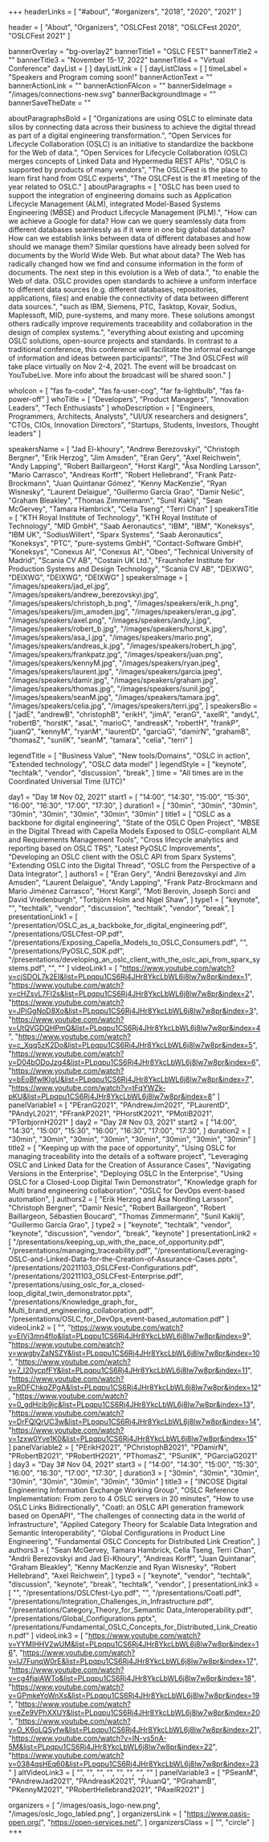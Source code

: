 +++
headerLinks = [
  "#about",
  "#organizers",
  "2018",
  "2020",
  "2021"
]

header = [
  "About",
  "Organizers",
  "OSLCFest 2018",
  "OSLCFest 2020",
  "OSLCFest 2021"
]

bannerOverlay = "bg-overlay2"
bannerTitle1 = "OSLC FEST"
bannerTitle2 = ""
bannerTitle3 = "November 15-17, 2022"
bannerTitle4 = "Virtual Conference"
dayList = [
]
dayListLink = [
]
dayListClass = [
]
timeLabel = "Speakers and Program coming soon!"
bannerActionText = ""
bannerActionLink = ""
bannerActionFAIcon = ""
bannerSideImage = "/images/connections-new.svg"
bannerBackgroundImage = ""
bannerSaveTheDate = ""

aboutParagraphsBold = [
  "Organizations are using OSLC to eliminate data silos by connecting data across their business to achieve the digital thread as part of a digital engineering transformation.",
  "Open Services for Lifecycle Collaboration (OSLC) is an initiative to standardize the backbone for the Web of data.",
  "Open Services for Lifecycle Collaboration (OSLC) merges concepts of Linked Data and Hypermedia REST APIs",
  "OSLC is supported by products of many vendors",
  "The OSLCFest is the place to learn first hand from OSLC experts",
  "The OSLCFest is the #1 meeting of the year related to OSLC."
]
aboutParagraphs = [
  "OSLC has been used to support the integration of engineering domains such as Application Lifecycle Management (ALM), integrated Model-Based Systems Engineering (MBSE) and Product Lifecycle Management (PLM).",
  "How can we achieve a Google for data? How can we query seamlessly data from different databases seamlessly as if it were in one big global database? How can we establish links between data of different databases and how should we manage them? Similar questions have already been solved for documents by the World Wide Web. But what about data? The Web has radically changed how we find and consume information in the form of documents. The next step in this evolution is a Web of data.",
  "to enable the Web of data. OSLC provides open standards to achieve a uniform interface to different data sources (e.g. different databases, repositories, applications, files) and enable the connectivity of data between different data sources.",
  "such as IBM, Siemens, PTC, Tasktop, Kovair, Sodius, Maplessoft, MID, pure-systems, and many more. These solutions amongst others radically improve requirements traceability and collaboration in the design of complex systems.",
  "everything about existing and upcoming OSLC solutions, open-source projects and standards. In contrast to a traditional conference, this conference will facilitate the informal exchange of information and ideas between participants!",
  "The 3nd OSLCFest will take place virtually on Nov 2-4, 2021. The event will be broadcast on YouTubeLive. More info about the broadcast will be shared soon."
]

whoIcon = [
  "fas fa-code",
  "fas fa-user-cog",
  "far fa-lightbulb",
  "fas fa-power-off"
]
whoTitle = [
  "Developers",
  "Product Managers",
  "Innovation Leaders",
  "Tech Enthusiasts"
]
whoDescription = [
  "Engineers, Programmers, Architects, Analysts",
  "UI/UX researchers and designers",
  "CTOs, CIOs, Innovation Directors",
  "Startups, Students, Investors, Thought leaders"
]

speakersName = [
  "Jad El-khoury",
  "Andrew Berezovskyi",
  "Christoph Bergner",
  "Erik Herzog",
  "Jim Amsden",
  "Eran Gery",
  "Axel Reichwein",
  "Andy Lapping",
  "Robert Baillargeon",
  "Horst Kargl",
  "Åsa Nordling Larsson",
  "Mario Carrasco",
  "Andreas Korff",
  "Robert Hellebrand",
  "Frank Patz-Brockmann",
  "Juan Quintanar Gómez",
  "Kenny MacKenzie",
  "Ryan Wisnesky",
  "Laurent Delaigue",
  "Guillermo Garcia Grao",
  "Damir Nešić",
  "Graham Bleakley",
  "Thomas Zimmermann",
  "Sunil Kaklij",
  "Sean McGervey",
  "Tamara Hambrick",
  "Celia Tseng",
  "Terri Chan"
]
speakersTitle = [
  "KTH Royal Institute of Technology",
  "KTH Royal Institute of Technology",
  "MID GmbH",
  "Saab Aeronautics",
  "IBM",
  "IBM",
  "Koneksys",
  "IBM UK",
  "SodiusWillert",
  "Sparx Systems",
  "Saab Aeronautics",
  "Koneksys",
  "PTC",
  "pure-systems GmbH",
  "Contact-Software GmbH",
  "Koneksys",
  "Conexus AI",
  "Conexus AI",
  "Obeo",
  "Technical University of Madrid",
  "Scania CV AB",
  "Costain UK Ltd.",
  "Fraunhofer Institute for Production Systems and Design Technology",
  "Scania CV AB",
  "DEIXWG",
  "DEIXWG",
  "DEIXWG",
  "DEIXWG"
]
speakersImage = [
  "/images/speakers/jad_el.jpg",
  "/images/speakers/andrew_berezovskyi.jpg",
  "/images/speakers/christoph_b.png",
  "/images/speakers/erik_h.png",
  "/images/speakers/jim_amsden.jpg",
  "/images/speakers/eran_g.jpg",
  "/images/speakers/axel.png",
  "/images/speakers/andy_l.jpg",
  "/images/speakers/robert_b.jpg",
  "/images/speakers/horst_k.jpg",
  "/images/speakers/asa_l.jpg",
  "/images/speakers/mario.png",
  "/images/speakers/andreas_k.jpg",
  "/images/speakers/robert_h.jpg",
  "/images/speakers/frankpatz.jpg",
  "/images/speakers/juan.png",
  "/images/speakers/kennyM.jpg",
  "/images/speakers/ryan.jpeg",
  "/images/speakers/laurent.jpg",
  "/images/speakers/garcia.jpeg",
  "/images/speakers/damir.jpg",
  "/images/speakers/graham.jpg",
  "/images/speakers/thomas.jpg",
  "/images/speakers/sunil.jpg",
  "/images/speakers/seanM.jpg",
  "/images/speakers/tamara.jpg",
  "/images/speakers/celia.jpg",
  "/images/speakers/terri.jpg",
]
speakersBio = [
  "jadE",
  "andrewB",
  "christophB",
  "erikH",
  "jimA",
  "eranG",
  "axelR",
  "andyL",
  "robertB",
  "horstK",
  "asaL",
  "marioC",
  "andreasK",
  "robertH",
  "frankP",
  "juanQ",
  "kennyM",
  "ryanM",
  "laurentD",
  "garciaG",
  "damirN",
  "grahamB",
  "thomasZ",
  "sunilK",
  "seanM",
  "tamara",
  "celia",
  "terri"
]

legendTitle = [
  "Business Value",
  "New tools/Domains",
  "OSLC in action",
  "Extended technology",
  "OSLC data model"
]
legendStyle = [
  "keynote",
  "techtalk",
  "vendor",
  "discussion",
  "break",
]
time = "All times are in the Coordinated Universal Time (UTC)"

day1 = "Day 1# Nov 02, 2021"
start1 = [
  "14:00",
  "14:30",
  "15:00",
  "15:30",
  "16:00",
  "16:30",
  "17:00",
  "17:30",
]
duration1 = [
  "30min",
  "30min",
  "30min",
  "30min",
  "30min",
  "30min",
  "30min",
  "30min"
]
title1 = [
  "OSLC as a backbone for digital engineering",
  "State of the OSLC Open Project",
  "MBSE in the Digital Thread with Capella Models Exposed to OSLC-compliant ALM and Requirements Management Tools",
  "Cross lifecycle analytics and reporting based on OSLC TRS",
  "Latest PyOSLC Improvements",
  "Developing an OSLC client with the OSLC API from Sparx Systems",
  "Extending OSLC into the Digital Thread",
  "OSLC from the Perspective of a Data Integrator",
]
authors1 = [
  "Eran Gery",
  "Andrii Berezovskyi and Jim Amsden",
  "Laurent Delaigue",
  "Andy Lapping",
  "Frank Patz-Brockmann and Mario Jiménez Carrasco",
  "Horst Kargl",
  "Moti Berovin, Joseph Sorci and David Vredenburgh",
  "Torbjörn Holm and Nigel Shaw",
]
type1 = [
  "keynote",
  "",
  "techtalk",
  "vendor",
  "discussion",
  "techtalk",
  "vendor",
  "break",
]
presentationLink1 = [
  "/presentation/OSLC_as_a_backboke_for_digital_engineering.pdf",
  "/presentations/OSLCfest-OP.pdf",
  "/presentations/Exposing_Capella_Models_to_OSLC_Consumers.pdf",
  "",
  "/presentations/PyOSLC_SDK.pdf",
  "/presentations/developing_an_oslc_client_with_the_oslc_api_from_sparx_systems.pdf",
  "",
  ""
]
videoLink1 = [
  "https://www.youtube.com/watch?v=cjSDOL7k2EI&list=PLpqpu1CS6Rj4JHr8YkcLbWL6j8lw7w8pr&index=1",
  "https://www.youtube.com/watch?v=cHZsvL7FI2s&list=PLpqpu1CS6Rj4JHr8YkcLbWL6j8lw7w8pr&index=2",
  "https://www.youtube.com/watch?v=JPiGgNoD8Xo&list=PLpqpu1CS6Rj4JHr8YkcLbWL6j8lw7w8pr&index=3",
  "https://www.youtube.com/watch?v=UtQVGDQHPmQ&list=PLpqpu1CS6Rj4JHr8YkcLbWL6j8lw7w8pr&index=4",
  "https://www.youtube.com/watch?v=c_Xqq5zK2Do&list=PLpqpu1CS6Rj4JHr8YkcLbWL6j8lw7w8pr&index=5",
  "https://www.youtube.com/watch?v=D04bODoJzg4&list=PLpqpu1CS6Rj4JHr8YkcLbWL6j8lw7w8pr&index=6",
  "https://www.youtube.com/watch?v=bEoBfwlKlgU&list=PLpqpu1CS6Rj4JHr8YkcLbWL6j8lw7w8pr&index=7",
  "https://www.youtube.com/watch?v=tFqYWZk-pKU&list=PLpqpu1CS6Rj4JHr8YkcLbWL6j8lw7w8pr&index=8"
]
panelVariable1 = [
  "PEranG2021",
  "PAndrewJim2021",
  "PLaurentD",
  "PAndyL2021",
  "PFrankP2021",
  "PHorstK2021",
  "PMotiB2021",
  "PTorbjornH2021"
]
day2 = "Day 2# Nov 03, 2021"
start2 = [
  "14:00",
  "14:30",
  "15:00",
  "15:30",
  "16:00",
  "16:30",
  "17:00",
  "17:30",
]
duration2 = [
  "30min",
  "30min",
  "30min",
  "30min",
  "30min",
  "30min",
  "30min",
  "30min"
]
title2 = [
  "Keeping up with the pace of opportunity",
  "Using OSLC for managing traceability into the details of a software project",
  "Leveraging OSLC and Linked Data for the Creation of Assurance Cases",
  "Navigating Versions in the Enterprise",
  "Deploying OSLC In the Enterprise",
  "Using OSLC for a Closed-Loop Digital Twin Demonstrator",
  "Knowledge graph for Multi brand engineering collaboration",
  "OSLC for DevOps event-based automation",
]
authors2 = [
  "Erik Herzog and Åsa Nordling Larsson",
  "Christoph Bergner",
  "Damir Nesic",
  "Robert Baillargeon",
  "Robert Baillargeon, Sébastien Boucard",
  "Thomas Zimmermann",
  "Sunil Kaklij",
  "Guillermo Garcia Grao",
]
type2 = [
  "keynote",
  "techtalk",
  "vendor",
  "keynote",
  "discussion",
  "vendor",
  "break",
  "keynote"
]
presentationLink2 = [
  "/presentations/keeping_up_with_the_pace_of_opportunity.pdf",
  "/presentations/managing_traceability.pdf",
  "/presentations/Leveraging-OSLC-and-Linked-Data-for-the-Creation-of-Assurance-Cases.pptx",
  "/presentations/20211103_OSLCFest-Configurations.pdf",
  "/presentations/20211103_OSLCFest-Enterprise.pdf",
  "/presentations/using_oslc_for_a_closed-loop_digital_twin_demonstrator.pptx",
  "/presentations/Knowledge_graph_for_ Multi_brand_engineering_collaboration.pdf",
  "/presentations/OSLC_for_DevOps_event-based_automation.pdf"
]
videoLink2 = [
  "",
  "https://www.youtube.com/watch?v=EIVi3mn4fIo&list=PLpqpu1CS6Rj4JHr8YkcLbWL6j8lw7w8pr&index=9",
  "https://www.youtube.com/watch?v=wwgbyZaNSZY&list=PLpqpu1CS6Rj4JHr8YkcLbWL6j8lw7w8pr&index=10",
  "https://www.youtube.com/watch?v=7_I20ycpfFY&list=PLpqpu1CS6Rj4JHr8YkcLbWL6j8lw7w8pr&index=11",
  "https://www.youtube.com/watch?v=RDFChkqZPgA&list=PLpqpu1CS6Rj4JHr8YkcLbWL6j8lw7w8pr&index=12",
  "https://www.youtube.com/watch?v=0_gdHcib9jc&list=PLpqpu1CS6Rj4JHr8YkcLbWL6j8lw7w8pr&index=13",
  "https://www.youtube.com/watch?v=DrFQlQrUC3w&list=PLpqpu1CS6Rj4JHr8YkcLbWL6j8lw7w8pr&index=14",
  "https://www.youtube.com/watch?v=1zxw0Yve1K0&list=PLpqpu1CS6Rj4JHr8YkcLbWL6j8lw7w8pr&index=15"
]
panelVariable2 = [
  "PErikH2021",
  "PChristophB2021",
  "PDamirN",
  "PRobertB2021",
  "PRobertH2021",
  "PThomasZ",
  "PSunilK",
  "PGarciaG2021"
]
day3 = "Day 3# Nov 04, 2021"
start3 = [
  "14:00",
  "14:30",
  "15:00",
  "15:30",
  "16:00",
  "16:30",
  "17:00",
  "17:30",
]
duration3 = [
  "30min",
  "30min",
  "30min",
  "30min",
  "30min",
  "30min",
  "30min",
  "30min"
]
title3 = [
  "INCOSE Digital Engineering Information Exchange Working Group",
  "OSLC Reference Implementation: From zero to 4 OSLC servers in 20 minutes",
  "How to use OSLC Links Bidirectionally",
  "Coatl: an OSLC API generation framework based on OpenAPI",
  "The challenges of connecting data in the world of Infrastructure",
  "Applied Category Theory for Scalable Data Integration and Semantic Interoperability",
  "Global Configurations in Product Line Engineering",
  "Fundamental OSLC Concepts for Distributed Link Creation",
]
authors3 = [
  "Sean McGervey, Tamara Hambrick, Celia Tseng, Terri Chan",
  "Andrii Berezovskyi and Jad El-Khoury",
  "Andreas Korff",
  "Juan Quintanar",
  "Graham Bleakley",
  "Kenny MacKenzie and Ryan Wisnesky",
  "Robert Hellebrand",
  "Axel Reichwein",
]
type3 = [
  "keynote",
  "vendor",
  "techtalk",
  "discussion",
  "keynote",
  "break",
  "techtalk",
  "vendor",
]
presentationLink3 = [
  "",
  "/presentations/OSLCfest-Lyo.pdf",
  "",
  "/presentations/Coatl.pdf",
  "/presentations/Integration_Challenges_in_Infrastructure.pdf",
  "/presentations/Category_Theory_for_Semantic Data_Interoperability.pdf",
  "/presentations/Global_Configurations.pptx",
  "/presentations/Fundamental_OSLC_Concepts_for_Distributed_Link_Creation.pdf"
]
videoLink3 = [
  "https://www.youtube.com/watch?v=YYMIHHV2wUM&list=PLpqpu1CS6Rj4JHr8YkcLbWL6j8lw7w8pr&index=16",
  "https://www.youtube.com/watch?v=IJ7FunqW0rE&list=PLpqpu1CS6Rj4JHr8YkcLbWL6j8lw7w8pr&index=17",
  "https://www.youtube.com/watch?v=cg4fjaiAWTo&list=PLpqpu1CS6Rj4JHr8YkcLbWL6j8lw7w8pr&index=18",
  "https://www.youtube.com/watch?v=GPmkeYoWnXs&list=PLpqpu1CS6Rj4JHr8YkcLbWL6j8lw7w8pr&index=19",
  "https://www.youtube.com/watch?v=eZe9VPhXXUY&list=PLpqpu1CS6Rj4JHr8YkcLbWL6j8lw7w8pr&index=20",
  "https://www.youtube.com/watch?v=O_K6oLQSyfw&list=PLpqpu1CS6Rj4JHr8YkcLbWL6j8lw7w8pr&index=21",
  "https://www.youtube.com/watch?v=IN-vs5nA-5M&list=PLpqpu1CS6Rj4JHr8YkcLbWL6j8lw7w8pr&index=22",
  "https://www.youtube.com/watch?v=0384qsHEq60&list=PLpqpu1CS6Rj4JHr8YkcLbWL6j8lw7w8pr&index=23"
]
altVideoLink3 = [
  "",
  "",
  "",
  "",
  "",
  "",
  "",
  ""
]
panelVariable3 = [
  "PSeanM",
  "PAndrewJad2021",
  "PAndreasK2021",
  "PJuanQ",
  "PGrahamB",
  "PKennyM2021",
  "PRobertHellebrand2021",
  "PAxelR2021"
]


organizers = [
    "/images/oasis_logo-new.png",
    "/images/oslc_logo_labled.png",
]
organizersLink = [
    "https://www.oasis-open.org/",
    "https://open-services.net/",
]
organizersClass = [
    "",
    "circle"
]
+++
